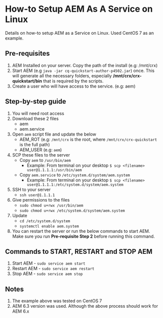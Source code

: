 # How-to Setup AEM As A Service on Linux
Details on how-to setup AEM as a Service on Linux. Used CentOS 7 as an example.

## Pre-requisites
1. AEM Installed on your server. Copy the path of the install (e.g: /mnt/crx)
2. Start AEM (e.g `java -jar cq-quickstart-author-p4502.jar`) once. This will generate all the necessary folders, especially **/mnt/crx/crx-quickstart/bin** that is required by the scripts.
2. Create a user who will have access to the service. (e.g: aem)

## Step-by-step guide
1. You will need root access 
2. Download these 2 files
   * aem
   * aem.service
3. Open `aem` script file and update the below
   * AEM_ROT (e.g: `/mnt/crx` is the root, where `/mnt/crx/crx-quickstart` is the full path)
   * AEM_USER (e.g: `aem`) 
4. SCP these files to the server
   * Copy `aem` to `/usr/bin/aem`
     * Example: From terminal on your desktop `$ scp <filename> user@1.1.1.1:/usr/bin/aem`
   * Copy `aem.service` to `/etc/system.d/system/aem.system`
     * Example: From terminal on your desktop `$ scp <filename> user@1.1.1.1:/etc/system.d/system/aem.system`
5. SSH to your server
   * `ssh user@1.1.1.1`
6. Give permissions to the files
   * `sudo chmod u+rwx /usr/bin/aem`
   * `sudo chmod u+rwx /etc/system.d/system/aem.system`
7. Update 
   * `cd /etc/system.d/system`
   * `systemctl enable aem.system`
8. You can restart the server or run the below commands to start AEM. Make sure you run **Pre-requisite Step 2** before running this command.

## Commands to START, RESTART and STOP AEM
1. Start AEM - `sudo service aem start`
2. Restart AEM - `sudo service aem restart`
3. Stop AEM - `sudo service aem stop`

## Notes
1. The example above was tested on CentOS 7
2. AEM 6.3 version was used. Although the above process should work for AEM 6.x
